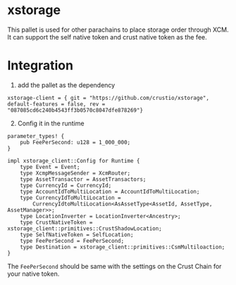 # xstorage

This pallet is used for other parachains to place storage order through XCM. It can support the self native token and crust native token as the fee.


# Integration
1. add the pallet as the dependency
```
xstorage-client = { git = "https://github.com/crustio/xstorage", default-features = false, rev = "087085cd6c240b4543ff3b0570c8047dfe878269"}
```

2. Config it in the runtime
```
parameter_types! {
	pub FeePerSecond: u128 = 1_000_000;
}

impl xstorage_client::Config for Runtime {
	type Event = Event;
	type XcmpMessageSender = XcmRouter;
	type AssetTransactor = AssetTransactors;
	type CurrencyId = CurrencyId;
	type AccountIdToMultiLocation = AccountIdToMultiLocation;
	type CurrencyIdToMultiLocation =
		CurrencyIdtoMultiLocation<AsAssetType<AssetId, AssetType, AssetManager>>;
	type LocationInverter = LocationInverter<Ancestry>;
	type CrustNativeToken = xstorage_client::primitives::CrustShadowLocation;
	type SelfNativeToken = SelfLocation;
	type FeePerSecond = FeePerSecond;
	type Destination = xstorage_client::primitives::CsmMultiloaction;
}
```

The `FeePerSecond` should be same with the settings on the Crust Chain for your native token.
